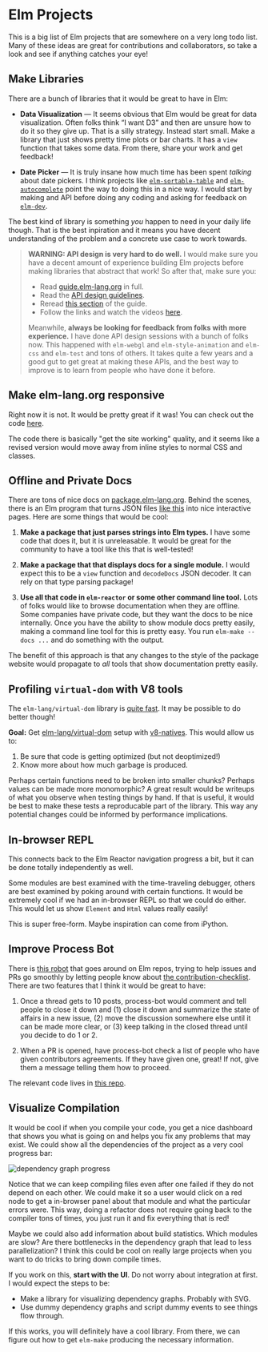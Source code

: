 # Elm Projects

This is a big list of Elm projects that are somewhere on a very long todo list.
Many of these ideas are great for contributions and collaborators, so take a
look and see if anything catches your eye!


## Make Libraries

There are a bunch of libraries that it would be great to have in Elm:

  - **Data Visualization** &mdash; It seems obvious that Elm would be great for data visualization. Often folks think &ldquo;I want D3&rdquo; and then are unsure how to do it so they give up. That is a silly strategy. Instead start small. Make a library that just shows pretty time plots or bar charts. It has a `view` function that takes some data. From there, share your work and get feedback!
  
  - **Date Picker** &mdash; It is truly insane how much time has been spent *talking* about date pickers. I think projects like [`elm-sortable-table`](https://github.com/evancz/elm-sortable-table) and [`elm-autocomplete`](https://github.com/thebritican/elm-autocomplete) point the way to doing this in a nice way. I would start by making and API before doing any coding and asking for feedback on [`elm-dev`](https://groups.google.com/forum/#!forum/elm-dev).

The best kind of library is something *you* happen to need in your daily life though. That is the best inpiration and it means you have decent understanding of the problem and a concrete use case to work towards.

> **WARNING: API design is very hard to do well.** I would make sure you have a decent amount of experience building Elm projects before making libraries that abstract that work! So after that, make sure you:
>
>  - Read [guide.elm-lang.org](https://guide.elm-lang.org/) in full.
>  - Read the [API design guidelines](http://package.elm-lang.org/help/design-guidelines).
>  - Reread [this section](https://guide.elm-lang.org/reuse/) of the guide.
>  - Follow the links and watch the videos [here](https://guide.elm-lang.org/reuse/more.html).
>
> Meanwhile, **always be looking for feedback from folks with more experience.** I have done API design sessions with a bunch of folks now. This happened with `elm-webgl` and `elm-style-animation` and `elm-css` and `elm-test` and tons of others. It takes quite a few years and a good gut to get great at making these APIs, and the best way to improve is to learn from people who have done it before.


## Make elm-lang.org responsive

Right now it is not. It would be pretty great if it was! You can check out the code [here](https://github.com/elm-lang/elm-lang.org/).

The code there is basically "get the site working" quality, and it seems like a revised version would move away from inline styles to normal CSS and classes.


## Offline and Private Docs

There are tons of nice docs on [package.elm-lang.org](http://package.elm-lang.org/). Behind the scenes, there is an Elm program that turns JSON files [like this](http://package.elm-lang.org/packages/elm-lang/core/4.0.5/documentation.json) into nice interactive pages. Here are some things that would be cool:

  1. **Make a package that just parses strings into Elm types.** I have some code that does it, but it is unreleasable. It would be great for the community to have a tool like this that is well-tested!
  
  2. **Make a package that that displays docs for a single module.** I would expect this to be a `view` function and `decodeDocs` JSON decoder. It can rely on that type parsing package!

  3. **Use all that code in `elm-reactor` or some other command line tool.** Lots of folks would like to browse documentation when they are offline. Some companies have private code, but they want the docs to be nice internally. Once you have the ability to show module docs pretty easily, making a command line tool for this is pretty easy. You run `elm-make --docs ...` and do something with the output.

The benefit of this approach is that any changes to the style of the package website would propagate to *all* tools that show documentation pretty easily.


## Profiling `virtual-dom` with V8 tools

The `elm-lang/virtual-dom` library is [quite fast](http://elm-lang.org/blog/blazing-fast-html-round-two). It may be possible to do better though!

**Goal:** Get [elm-lang/virtual-dom](https://github.com/elm-lang/virtual-dom/) setup with [v8-natives](https://www.npmjs.com/package/v8-natives). This would allow us to:

  1. Be sure that code is getting optimized (but not deoptimized!)
  2. Know more about how much garbage is produced.
  
Perhaps certain functions need to be broken into smaller chunks? Perhaps values can be made more monomorphic? A great result would be writeups of what you observe when testing things by hand. If that is useful, it would be best to make these tests a reproducable part of the library. This way any potential changes could be informed by performance implications.


## In-browser REPL

This connects back to the Elm Reactor navigation progress a bit, but it can be done totally independently as well.

Some modules are best examined with the time-traveling debugger, others are best examined by poking around with certain functions. It would be extremely cool if we had an in-browser REPL so that we could do either. This would let us show `Element` and `Html` values really easily!

This is super free-form. Maybe inspiration can come from iPython.


## Improve Process Bot

There is [this robot](https://github.com/process-bot/) that goes around on Elm repos, trying to help issues and PRs go smoothly by letting people know about [the contribution-checklist](https://github.com/process-bot/contribution-checklist). There are two features that I think it would be great to have:

  1. Once a thread gets to 10 posts, process-bot would comment and tell people to close it down and (1) close it down and summarize the state of affairs in a new issue, (2) move the discussion somewhere else until it can be made more clear, or (3) keep talking in the closed thread until you decide to do 1 or 2.
  
  2. When a PR is opened, have process-bot check a list of people who have given contributors agreements. If they have given one, great! If not, give them a message telling them how to proceed.

The relevant code lives in [this repo](https://github.com/process-bot/contribution-checklist).


## Visualize Compilation

It would be cool if when you compile your code, you get a nice dashboard that shows you what is going on and helps you fix any problems that may exist. We could show all the dependencies of the project as a very cool progress bar:

![dependency graph progress](https://raw.githubusercontent.com/elm-lang/projects/master/compiler-progress-visualization/mock.gif)

Notice that we can keep compiling files even after one failed if they do not depend on each other. We could make it so a user would click on a red node to get a in-browser panel about that module and what the particular errors were. This way, doing a refactor does not require going back to the compiler tons of times, you just run it and fix everything that is red!

Maybe we could also add information about build statistics. Which modules are slow? Are there bottlenecks in the dependency graph that lead to less parallelization? I think this could be cool on really large projects when you want to do tricks to bring down compile times.

If you work on this, **start with the UI**. Do not worry about integration at first. I would expect the steps to be:

  - Make a library for visualizing dependency graphs. Probably with SVG.
  - Use dummy dependency graphs and script dummy events to see things flow through.

If this works, you will definitely have a cool library. From there, we can figure out how to get `elm-make` producing the necessary information.
